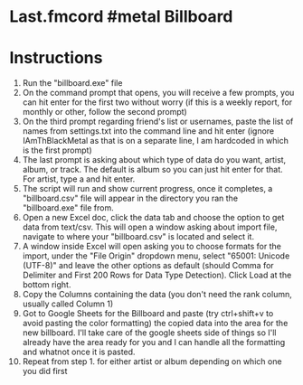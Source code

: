 # Last.fmcord #metal Billboard


# Instructions
1. Run the "billboard.exe" file
2. On the command prompt that opens, you will receive a few prompts, you can hit enter for the first two without worry (if this is a weekly report, for monthly or other, follow the second prompt)
3. On the third prompt regarding friend's list or usernames, paste the list of names from settings.txt into the command line and hit enter (ignore IAmThBlackMetal as that is on a separate line, I am hardcoded in which is the first prompt)
4. The last prompt is asking about which type of data do you want, artist, album, or track.  The default is album so you can just hit enter for that.  For artist, type a and hit enter.
5. The script will run and show current progress, once it completes, a "billboard.csv" file will appear in the directory you ran the "billboard.exe" file from.
6. Open a new Excel doc, click the data tab and choose the option to get data from text/csv.  This will open a window asking about import file, navigate to where your "billboard.csv" is located and select it.
7. A window inside Excel will open asking you to choose formats for the import, under the "File Origin" dropdown menu, select "65001: Unicode (UTF-8)" and leave the other options as default (should Comma for Delimiter and First 200 Rows for Data Type Detection). Click Load at the bottom right.
8. Copy the Columns containing the data (you don't need the rank column, usually called Column 1)
9. Got to Google Sheets for the Billboard and paste (try ctrl+shift+v to avoid pasting the color formatting) the copied data into the area for the new billboard. I'll take care of the google sheets side of things so I'll already have the area ready for you and I can handle all the formatting and whatnot once it is pasted.
10. Repeat from step 1. for either artist or album depending on which one you did first
